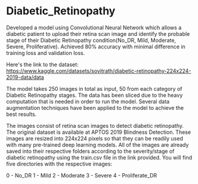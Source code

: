 # Diabetic_Retinopathy
Developed a model using Convolutional Neural Network which allows a diabetic patient to upload their retina scan image and identify the probable stage of their Diabetic Retinopathy condition(No_DR, Mild, Moderate, Severe, Proliferative). Achieved 80% accuracy with minimal difference in training loss and validation loss.

Here's the link to the dataset:
https://www.kaggle.com/datasets/sovitrath/diabetic-retinopathy-224x224-2019-data/data

The model takes 250 images in total as input, 50 from each category of Diabetic Retinopathy stages. 
The data has been sliced due to the heavy computation that is needed in order to run the model.
Several data augmentation techniques have been applied to the model to achieve the best results.



The images consist of retina scan images to detect diabetic retinopathy. The original dataset is available at APTOS 2019 Blindness Detection. These images are resized into 224x224 pixels so that they can be readily used with many pre-trained deep learning models.
All of the images are already saved into their respective folders according to the severity/stage of diabetic retinopathy using the train.csv file in the link provided. You will find five directories with the respective images:

0 - No_DR
1 - Mild
2 - Moderate
3 - Severe
4 - Proliferate_DR
